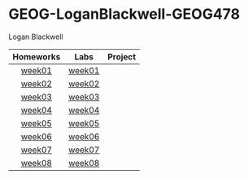 # GEOG-LoganBlackwell-GEOG478
Logan Blackwell

|Homeworks  |Labs   |Project    |
| :---------: |:---------:| :----:|
| [week01](homework/week01) | [week01](lab/week01) | |
| [week02](homework/week02) | [week02](lab/week02) | |
| [week03](homework/week03) | [week03](lab/week03) | |
| [week04](homework/week04) | [week04](lab/week04) | |
| [week05](homework/week05) | [week05](lab/week05) | |
| [week06](homework/week06) | [week06](lab/week06) | |
| [week07](homework/week07) | [week07](lab/week07) | |
| [week08](homework/week08) | [week08](lab/week08) | |